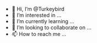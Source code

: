 - 👋 Hi, I’m @Turkeybird
- 👀 I’m interested in ...
- 🌱 I’m currently learning ...
- 💞️ I’m looking to collaborate on ...
- 📫 How to reach me ...

<!---
Turkeybird/Turkeybird is a ✨ special ✨ repository because its `README.md` (this file) appears on your GitHub profile.
You can click the Preview link to take a look at your changes.
--->

